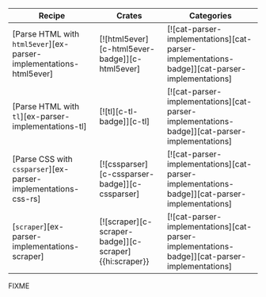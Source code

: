 | Recipe | Crates | Categories |
|--------|--------|------------|
| [Parse HTML with `html5ever`][ex-parser-implementations-html5ever] | [![html5ever][c-html5ever-badge]][c-html5ever] | [![cat-parser-implementations][cat-parser-implementations-badge]][cat-parser-implementations] |
| [Parse HTML with `tl`][ex-parser-implementations-tl] | [![tl][c-tl-badge]][c-tl] | [![cat-parser-implementations][cat-parser-implementations-badge]][cat-parser-implementations] |
| [Parse CSS with `cssparser`][ex-parser-implementations-css-rs] | [![cssparser][c-cssparser-badge]][c-cssparser] | [![cat-parser-implementations][cat-parser-implementations-badge]][cat-parser-implementations] |
| [`scraper`][ex-parser-implementations-scraper] | [![scraper][c-scraper-badge]][c-scraper]{{hi:scraper}} | [![cat-parser-implementations][cat-parser-implementations-badge]][cat-parser-implementations] |

<div class="hidden">
FIXME
</div>
